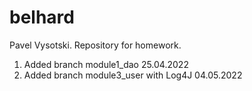 # belhard
Pavel Vysotski.
Repository for homework.
1. Added branch module1_dao 25.04.2022
2. Added branch module3_user with Log4J 04.05.2022

